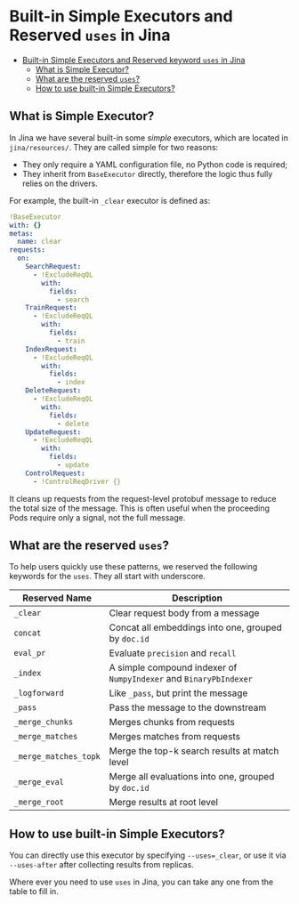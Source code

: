 # Built-in Simple Executors and Reserved `uses` in Jina

- [Built-in Simple Executors and Reserved keyword `uses` in Jina](#built-in-simple-executors-and-reserved--uses--in-jina)
  * [What is Simple Executor?](#what-is-simple-executor)
  * [What are the reserved `uses`?](#what-are-the-reserved-uses)
  * [How to use built-in Simple Executors?](#how-to-use-built-in-simple-executors)

## What is Simple Executor?

In Jina we have several built-in some *simple* executors, which are located in `jina/resources/`. They are called simple for two reasons:

- They only require a YAML configuration file, no Python code is required;
- They inherit from `BaseExecutor` directly, therefore the logic thus fully relies on the drivers.

For example, the built-in `_clear` executor is defined as:

```yaml
!BaseExecutor
with: {}
metas:
  name: clear
requests:
  on:
    SearchRequest:
      - !ExcludeReqQL
        with:
          fields:
            - search
    TrainRequest:
      - !ExcludeReqQL
        with:
          fields:
            - train
    IndexRequest:
      - !ExcludeReqQL
        with:
          fields:
            - index
    DeleteRequest:
      - !ExcludeReqQL
        with:
          fields:
            - delete
    UpdateRequest:
      - !ExcludeReqQL
        with:
          fields:
            - update
    ControlRequest:
      - !ControlReqDriver {}
```

It cleans up requests from the request-level protobuf message to reduce the total size of the message. This is often useful when the proceeding Pods require only a signal, not the full message.

## What are the reserved `uses`?

To help users quickly use these patterns, we reserved the following keywords for the `uses`. They all start with underscore.

| Reserved Name | Description |
| --- | --- |
| `_clear` | Clear request body from a message |
| `concat` | Concat all embeddings into one, grouped by ``doc.id`` |
| `eval_pr` | Evaluate ``precision`` and ``recall`` |
| `_index` | A simple compound indexer of ``NumpyIndexer`` and ``BinaryPbIndexer`` |
| `_logforward` | Like `_pass`, but print the message |
| `_pass` | Pass the message to the downstream |
| `_merge_chunks` | Merges chunks from requests |
| `_merge_matches` | Merges matches from requests |
| `_merge_matches_topk` | Merge the top-k search results at match level |
| `_merge_eval` | Merge all evaluations into one, grouped by ``doc.id`` |
| `_merge_root` | Merge results at root level |

## How to use built-in Simple Executors?

You can directly use this executor by specifying `--uses=_clear`, or use it via `--uses-after` after collecting results from replicas.

Where ever you need to use `uses` in Jina, you can take any one from the table to fill in.

